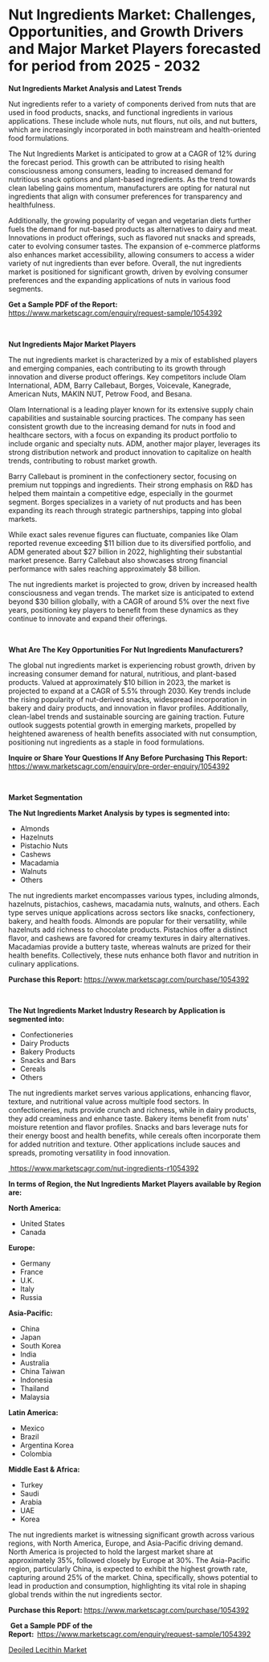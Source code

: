 <p><h1>Nut Ingredients Market: Challenges, Opportunities, and Growth Drivers and Major Market Players forecasted for period from 2025 - 2032</h1></p><p><strong>Nut Ingredients Market Analysis and Latest Trends</strong></p>
<p><p>Nut ingredients refer to a variety of components derived from nuts that are used in food products, snacks, and functional ingredients in various applications. These include whole nuts, nut flours, nut oils, and nut butters, which are increasingly incorporated in both mainstream and health-oriented food formulations.</p><p>The Nut Ingredients Market is anticipated to grow at a CAGR of 12% during the forecast period. This growth can be attributed to rising health consciousness among consumers, leading to increased demand for nutritious snack options and plant-based ingredients. As the trend towards clean labeling gains momentum, manufacturers are opting for natural nut ingredients that align with consumer preferences for transparency and healthfulness.</p><p>Additionally, the growing popularity of vegan and vegetarian diets further fuels the demand for nut-based products as alternatives to dairy and meat. Innovations in product offerings, such as flavored nut snacks and spreads, cater to evolving consumer tastes. The expansion of e-commerce platforms also enhances market accessibility, allowing consumers to access a wider variety of nut ingredients than ever before. Overall, the nut ingredients market is positioned for significant growth, driven by evolving consumer preferences and the expanding applications of nuts in various food segments.</p></p>
<p><strong>Get a Sample PDF of the Report:&nbsp;</strong> <a href="https://www.marketscagr.com/enquiry/request-sample/1054392?utm_campaign=1920&utm_medium=2&utm_source=Github&utm_content=ia&utm_term=14022025&utm_id=nut-ingredients">https://www.marketscagr.com/enquiry/request-sample/1054392</a></p>
<p>&nbsp;</p>
<p><strong>Nut Ingredients Major Market Players</strong></p>
<p><p>The nut ingredients market is characterized by a mix of established players and emerging companies, each contributing to its growth through innovation and diverse product offerings. Key competitors include Olam International, ADM, Barry Callebaut, Borges, Voicevale, Kanegrade, American Nuts, MAKIN NUT, Petrow Food, and Besana.</p><p>Olam International is a leading player known for its extensive supply chain capabilities and sustainable sourcing practices. The company has seen consistent growth due to the increasing demand for nuts in food and healthcare sectors, with a focus on expanding its product portfolio to include organic and specialty nuts. ADM, another major player, leverages its strong distribution network and product innovation to capitalize on health trends, contributing to robust market growth.</p><p>Barry Callebaut is prominent in the confectionery sector, focusing on premium nut toppings and ingredients. Their strong emphasis on R&D has helped them maintain a competitive edge, especially in the gourmet segment. Borges specializes in a variety of nut products and has been expanding its reach through strategic partnerships, tapping into global markets.</p><p>While exact sales revenue figures can fluctuate, companies like Olam reported revenue exceeding $11 billion due to its diversified portfolio, and ADM generated about $27 billion in 2022, highlighting their substantial market presence. Barry Callebaut also showcases strong financial performance with sales reaching approximately $8 billion.</p><p>The nut ingredients market is projected to grow, driven by increased health consciousness and vegan trends. The market size is anticipated to extend beyond $30 billion globally, with a CAGR of around 5% over the next five years, positioning key players to benefit from these dynamics as they continue to innovate and expand their offerings.</p></p>
<p>&nbsp;</p>
<p><strong>What Are The Key Opportunities For Nut Ingredients Manufacturers?</strong></p>
<p><p>The global nut ingredients market is experiencing robust growth, driven by increasing consumer demand for natural, nutritious, and plant-based products. Valued at approximately $10 billion in 2023, the market is projected to expand at a CAGR of 5.5% through 2030. Key trends include the rising popularity of nut-derived snacks, widespread incorporation in bakery and dairy products, and innovation in flavor profiles. Additionally, clean-label trends and sustainable sourcing are gaining traction. Future outlook suggests potential growth in emerging markets, propelled by heightened awareness of health benefits associated with nut consumption, positioning nut ingredients as a staple in food formulations.</p></p>
<p><strong>Inquire or Share Your Questions If Any Before Purchasing This Report:</strong> <a href="https://www.marketscagr.com/enquiry/pre-order-enquiry/1054392?utm_campaign=1920&utm_medium=2&utm_source=Github&utm_content=ia&utm_term=14022025&utm_id=nut-ingredients">https://www.marketscagr.com/enquiry/pre-order-enquiry/1054392</a></p>
<p>&nbsp;</p>
<p><strong>Market Segmentation</strong></p>
<p><strong>The Nut Ingredients Market Analysis by types is segmented into:</strong></p>
<p><ul><li>Almonds</li><li>Hazelnuts</li><li>Pistachio Nuts</li><li>Cashews</li><li>Macadamia</li><li>Walnuts</li><li>Others</li></ul></p>
<p><p>The nut ingredients market encompasses various types, including almonds, hazelnuts, pistachios, cashews, macadamia nuts, walnuts, and others. Each type serves unique applications across sectors like snacks, confectionery, bakery, and health foods. Almonds are popular for their versatility, while hazelnuts add richness to chocolate products. Pistachios offer a distinct flavor, and cashews are favored for creamy textures in dairy alternatives. Macadamias provide a buttery taste, whereas walnuts are prized for their health benefits. Collectively, these nuts enhance both flavor and nutrition in culinary applications.</p></p>
<p><strong>Purchase this Report:&nbsp;</strong><a href="https://www.marketscagr.com/purchase/1054392?utm_campaign=1920&utm_medium=2&utm_source=Github&utm_content=ia&utm_term=14022025&utm_id=nut-ingredients">https://www.marketscagr.com/purchase/1054392</a></p>
<p>&nbsp;</p>
<p><strong>The Nut Ingredients Market Industry Research by Application is segmented into:</strong></p>
<p><ul><li>Confectioneries</li><li>Dairy Products</li><li>Bakery Products</li><li>Snacks and Bars</li><li>Cereals</li><li>Others</li></ul></p>
<p><p>The nut ingredients market serves various applications, enhancing flavor, texture, and nutritional value across multiple food sectors. In confectioneries, nuts provide crunch and richness, while in dairy products, they add creaminess and enhance taste. Bakery items benefit from nuts' moisture retention and flavor profiles. Snacks and bars leverage nuts for their energy boost and health benefits, while cereals often incorporate them for added nutrition and texture. Other applications include sauces and spreads, promoting versatility in food innovation.</p></p>
<p><a href="https://www.marketscagr.com/nut-ingredients-r1054392?utm_campaign=1920&utm_medium=2&utm_source=Github&utm_content=ia&utm_term=14022025&utm_id=nut-ingredients">&nbsp;https://www.marketscagr.com/nut-ingredients-r1054392</a></p>
<p><strong>In terms of Region, the Nut Ingredients Market Players available by Region are:</strong></p>
<p>
    <p> <strong> North America: </strong>
        <ul>
            <li>United States</li>
            <li>Canada</li>
        </ul>
        </p> 
    <p> <strong> Europe: </strong>
        <ul>
            <li>Germany</li>
            <li>France</li>
            <li>U.K.</li>
            <li>Italy</li>
            <li>Russia</li>
        </ul>
        </p> 
    <p> <strong> Asia-Pacific: </strong>
        <ul>
            <li>China</li>
            <li>Japan</li>
            <li>South Korea</li>
            <li>India</li>
            <li>Australia</li>
            <li>China Taiwan</li>
            <li>Indonesia</li>
            <li>Thailand</li>
            <li>Malaysia</li>
        </ul>
        </p> 
    <p> <strong> Latin America: </strong>
        <ul>
            <li>Mexico</li>
            <li>Brazil</li>
            <li>Argentina Korea</li>
            <li>Colombia</li>
        </ul>
        </p> 
    <p> <strong> Middle East & Africa: </strong>
        <ul>
            <li>Turkey</li>
            <li>Saudi</li>
            <li>Arabia</li>
            <li>UAE</li>
            <li>Korea</li>
        </ul>
    </p>
    </p>
<p><p>The nut ingredients market is witnessing significant growth across various regions, with North America, Europe, and Asia-Pacific driving demand. North America is projected to hold the largest market share at approximately 35%, followed closely by Europe at 30%. The Asia-Pacific region, particularly China, is expected to exhibit the highest growth rate, capturing around 25% of the market. China, specifically, shows potential to lead in production and consumption, highlighting its vital role in shaping global trends within the nut ingredients sector.</p></p>
<p><strong>Purchase this Report: </strong><a href="https://www.marketscagr.com/purchase/1054392?utm_campaign=1920&utm_medium=2&utm_source=Github&utm_content=ia&utm_term=14022025&utm_id=nut-ingredients">https://www.marketscagr.com/purchase/1054392</a></p>
<p>&nbsp;<strong>Get a Sample PDF of the Report:&nbsp;&nbsp;</strong><a href="https://www.marketscagr.com/enquiry/request-sample/1054392?utm_campaign=1920&utm_medium=2&utm_source=Github&utm_content=ia&utm_term=14022025&utm_id=nut-ingredients">https://www.marketscagr.com/enquiry/request-sample/1054392</a></p>
<p><strong></strong></p>
<p><p><a href="https://github.com/JakirUddin511/Market-Research-Report-List-1/blob/main/deoiled-lecithin-market.md?utm_campaign=1920&utm_medium=2&utm_source=Github&utm_content=ia&utm_term=14022025&utm_id=nut-ingredients">Deoiled Lecithin Market</a></p></p>
